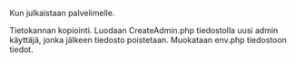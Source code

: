 Kun julkaistaan palvelimelle.

Tietokannan kopiointi.
Luodaan CreateAdmin.php tiedostolla uusi admin käyttäjä, jonka jälkeen tiedosto poistetaan.
Muokataan env.php tiedostoon tiedot.
